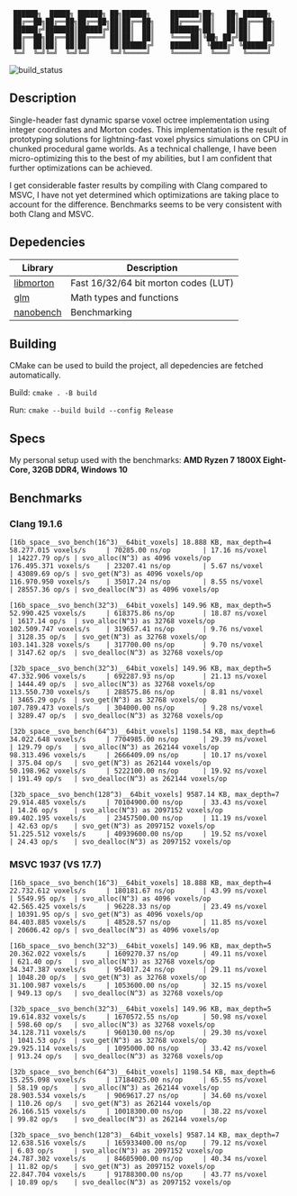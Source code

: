 ```text
 ██████╗  █████╗ ██████╗ ██╗██████╗     ███████╗██╗   ██╗ ██████╗        
 ██╔══██╗██╔══██╗██╔══██╗██║██╔══██╗    ██╔════╝██║   ██║██╔═══██╗       
 ██████╔╝███████║██████╔╝██║██║  ██║    ███████╗██║   ██║██║   ██║       
 ██╔══██╗██╔══██║██╔═══╝ ██║██║  ██║    ╚════██║╚██╗ ██╔╝██║   ██║       
 ██║  ██║██║  ██║██║     ██║██████╔╝    ███████║ ╚████╔╝ ╚██████╔╝       
 ╚═╝  ╚═╝╚═╝  ╚═╝╚═╝     ╚═╝╚═════╝     ╚══════╝  ╚═══╝   ╚═════╝
```

![build_status](https://github.com/severisuominen/rapid-svo/actions/workflows/cmake-multi-platform.yml/badge.svg)

## Description 

Single-header fast dynamic sparse voxel octree implementation using integer coordinates and Morton codes. This implementation is the result of prototyping solutions for lightning-fast voxel physics simulations on CPU in chunked procedural game worlds. As a technical challenge, I have been micro-optimizing this to the best of my abilities, but I am confident that further optimizations can be achieved. 

I get considerable faster results by compiling with Clang compared to MSVC, I have not yet determined which optimizations are taking place to account for the difference. Benchmarks seems to be very consistent with both Clang and MSVC.

## Depedencies

| Library  | Description |
| ------------- | ------------- |
| [libmorton](https://github.com/Forceflow/libmorton)  | Fast 16/32/64 bit morton codes (LUT) |
| [glm](https://github.com/g-truc/glm)  | Math types and functions  |
| [nanobench](https://github.com/martinus/nanobench)  | Benchmarking |

## Building

CMake can be used to build the project, all depedencies are fetched automatically.

Build: ``` cmake . -B build ```

Run: ``` cmake --build build --config Release ```

## Specs
My personal setup used with the benchmarks: **AMD Ryzen 7 1800X Eight-Core, 32GB DDR4, Windows 10**

## Benchmarks 

### Clang 19.1.6
```text
[16b_space__svo_bench(16^3)__64bit_voxels] 18.888 KB, max_depth=4
58.277.015 voxels/s     | 70285.00 ns/op        | 17.16 ns/voxel        | 14227.79 op/s | svo_alloc(N^3) as 4096 voxels/op
176.495.371 voxels/s    | 23207.41 ns/op        | 5.67 ns/voxel         | 43089.69 op/s | svo_get(N^3) as 4096 voxels/op
116.970.950 voxels/s    | 35017.24 ns/op        | 8.55 ns/voxel         | 28557.36 op/s | svo_dealloc(N^3) as 4096 voxels/op

[16b_space__svo_bench(32^3)__64bit_voxels] 149.96 KB, max_depth=5
52.990.425 voxels/s     | 618375.86 ns/op       | 18.87 ns/voxel        | 1617.14 op/s  | svo_alloc(N^3) as 32768 voxels/op
102.509.747 voxels/s    | 319657.41 ns/op       | 9.76 ns/voxel         | 3128.35 op/s  | svo_get(N^3) as 32768 voxels/op
103.141.328 voxels/s    | 317700.00 ns/op       | 9.70 ns/voxel         | 3147.62 op/s  | svo_dealloc(N^3) as 32768 voxels/op

[32b_space__svo_bench(32^3)__64bit_voxels] 149.96 KB, max_depth=5
47.332.906 voxels/s     | 692287.93 ns/op       | 21.13 ns/voxel        | 1444.49 op/s  | svo_alloc(N^3) as 32768 voxels/op
113.550.730 voxels/s    | 288575.86 ns/op       | 8.81 ns/voxel         | 3465.29 op/s  | svo_get(N^3) as 32768 voxels/op
107.789.473 voxels/s    | 304000.00 ns/op       | 9.28 ns/voxel         | 3289.47 op/s  | svo_dealloc(N^3) as 32768 voxels/op

[32b_space__svo_bench(64^3)__64bit_voxels] 1198.54 KB, max_depth=6
34.022.648 voxels/s     | 7704985.00 ns/op      | 29.39 ns/voxel        | 129.79 op/s   | svo_alloc(N^3) as 262144 voxels/op
98.313.496 voxels/s     | 2666409.09 ns/op      | 10.17 ns/voxel        | 375.04 op/s   | svo_get(N^3) as 262144 voxels/op
50.198.962 voxels/s     | 5222100.00 ns/op      | 19.92 ns/voxel        | 191.49 op/s   | svo_dealloc(N^3) as 262144 voxels/op

[32b_space__svo_bench(128^3)__64bit_voxels] 9587.14 KB, max_depth=7
29.914.485 voxels/s     | 70104900.00 ns/op     | 33.43 ns/voxel        | 14.26 op/s    | svo_alloc(N^3) as 2097152 voxels/op
89.402.195 voxels/s     | 23457500.00 ns/op     | 11.19 ns/voxel        | 42.63 op/s    | svo_get(N^3) as 2097152 voxels/op
51.225.512 voxels/s     | 40939600.00 ns/op     | 19.52 ns/voxel        | 24.43 op/s    | svo_dealloc(N^3) as 2097152 voxels/op
```

### MSVC 1937 (VS 17.7)
```text
[16b_space__svo_bench(16^3)__64bit_voxels] 18.888 KB, max_depth=4
22.732.612 voxels/s     | 180181.67 ns/op       | 43.99 ns/voxel        | 5549.95 op/s  | svo_alloc(N^3) as 4096 voxels/op
42.565.425 voxels/s     | 96228.33 ns/op        | 23.49 ns/voxel        | 10391.95 op/s | svo_get(N^3) as 4096 voxels/op
84.403.885 voxels/s     | 48528.57 ns/op        | 11.85 ns/voxel        | 20606.42 op/s | svo_dealloc(N^3) as 4096 voxels/op

[16b_space__svo_bench(32^3)__64bit_voxels] 149.96 KB, max_depth=5
20.362.022 voxels/s     | 1609270.37 ns/op      | 49.11 ns/voxel        | 621.40 op/s   | svo_alloc(N^3) as 32768 voxels/op
34.347.387 voxels/s     | 954017.24 ns/op       | 29.11 ns/voxel        | 1048.20 op/s  | svo_get(N^3) as 32768 voxels/op
31.100.987 voxels/s     | 1053600.00 ns/op      | 32.15 ns/voxel        | 949.13 op/s   | svo_dealloc(N^3) as 32768 voxels/op

[32b_space__svo_bench(32^3)__64bit_voxels] 149.96 KB, max_depth=5
19.614.832 voxels/s     | 1670572.55 ns/op      | 50.98 ns/voxel        | 598.60 op/s   | svo_alloc(N^3) as 32768 voxels/op
34.128.711 voxels/s     | 960130.00 ns/op       | 29.30 ns/voxel        | 1041.53 op/s  | svo_get(N^3) as 32768 voxels/op
29.925.114 voxels/s     | 1095000.00 ns/op      | 33.42 ns/voxel        | 913.24 op/s   | svo_dealloc(N^3) as 32768 voxels/op

[32b_space__svo_bench(64^3)__64bit_voxels] 1198.54 KB, max_depth=6
15.255.098 voxels/s     | 17184025.00 ns/op     | 65.55 ns/voxel        | 58.19 op/s    | svo_alloc(N^3) as 262144 voxels/op
28.903.534 voxels/s     | 9069617.27 ns/op      | 34.60 ns/voxel        | 110.26 op/s   | svo_get(N^3) as 262144 voxels/op
26.166.515 voxels/s     | 10018300.00 ns/op     | 38.22 ns/voxel        | 99.82 op/s    | svo_dealloc(N^3) as 262144 voxels/op

[32b_space__svo_bench(128^3)__64bit_voxels] 9587.14 KB, max_depth=7
12.638.516 voxels/s     | 165933400.00 ns/op    | 79.12 ns/voxel        | 6.03 op/s     | svo_alloc(N^3) as 2097152 voxels/op
24.787.302 voxels/s     | 84605900.00 ns/op     | 40.34 ns/voxel        | 11.82 op/s    | svo_get(N^3) as 2097152 voxels/op
22.847.704 voxels/s     | 91788300.00 ns/op     | 43.77 ns/voxel        | 10.89 op/s    | svo_dealloc(N^3) as 2097152 voxels/op
```

